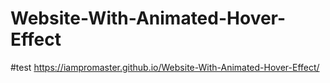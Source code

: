 # Website-With-Animated-Hover-Effect

#test
https://iampromaster.github.io/Website-With-Animated-Hover-Effect/
